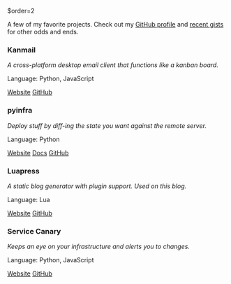 $order=2

A few of my favorite projects. Check out my [GitHub profile](https://github.com/Fizzadar) and [recent gists](https://gist.github.com/Fizzadar) for other odds and ends.

<div class="work">
    <h3>Kanmail</h3>
    <p class="description"><em>A cross-platform desktop email client that functions like a kanban board.</em></p>
    <p class="meta"><span>Language:</span> Python, JavaScript</p>
    <p>
        <a class="button" href="https://kanmail.io">Website</a>
        <a class="button" href="https://github.com/Oxygem/Kanmail">GitHub</a>
    </p>
</div>

<div class="work">
    <h3>pyinfra</h3>
    <p class="description"><em>Deploy stuff by diff-ing the state you want against the remote server.</em></p>
    <p class="meta"><span>Language:</span> Python</p>
    <p>
        <a class="button" href="https://pyinfra.com">Website</a>
        <a class="button" href="https://docs.pyinfra.com">Docs</a>
        <a class="button" href="https://github.com/Fizzadar/pyinfra">GitHub</a>
    </p>
</div>

<div class="work">
    <h3>Luapress</h3>
    <p class="description"><em>A static blog generator with plugin support. Used on this blog.</em></p>
    <p class="meta"><span>Language:</span> Lua</p>
    <p>
        <a class="button" href="https://luapress.org">Website</a>
        <a class="button" href="https://github.com/Fizzadar/Luapress">GitHub</a>
    </p>
</div>

<div class="work">
    <h3>Service Canary</h3>
    <p class="description"><em>Keeps an eye on your infrastructure and alerts you to changes.</em></p>
    <p class="meta"><span>Language:</span> Python, JavaScript</p>
    <p>
        <a class="button" href="https://servicecanary.com">Website</a>
        <a class="button" href="https://github.com/Oxygem/canaryd">GitHub</a>
    </p>
</div>
